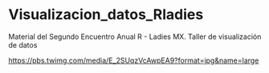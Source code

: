 # Visualizacion_datos_Rladies
Material del Segundo Encuentro Anual R - Ladies MX. Taller de visualización de datos


https://pbs.twimg.com/media/E_2SUqzVcAwpEA9?format=jpg&name=large
